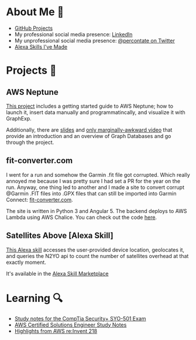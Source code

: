 # About Me :ghost:
 * [GitHub Projects](https://github.com/agussman)
 * My professional social media presence: [LinkedIn](https://www.linkedin.com/in/aaron-gussman-8612744/)
 * My unprofessional social media presence: [@percontate on Twitter](https://twitter.com/percontate)
 * [Alexa Skills I've Made](https://www.amazon.com/s?k=%40percontate&i=alexa-skills&ref=nb_sb_noss)

# Projects :hammer:

## AWS Neptune

[This project](https://github.com/agussman/coredex) includes a getting started guide to AWS Neptune; how to launch it, insert data manually and programmatincally, and visualize it with GraphExp.

Additionally, there are [slides](https://docs.google.com/presentation/d/1p1C1NOKNhbwJ3cCUqECOSXqnz-3-wlLpIjt4Ftbcc80/edit?usp=sharing) and [only marginally-awkward video](https://youtu.be/-7ukAnT51CI?t=1900) that provide an introduction and an overview of Graph Databases and go through the project.


## fit-converter.com

I went for a run and somehow the Garmin .fit file got corrupted. Which really annoyed me because I was pretty sure I had set a PR for the year on the run. Anyway, one thing led to another and I made a site to convert corrupt @Garmin .FIT files into .GPX files that can still be imported into Garmin Connect: [fit-converter.com](http://fit-converter.com).

The site is written in Python 3 and Angular 5. The backend deploys to AWS Lambda using AWS Chalice. You can check out the code [here](https://github.com/agussman/garmin-fit-fix).

## Satellites Above [Alexa Skill]

[This Alexa skill](https://github.com/agussman/satellites_above) accesses the user-provided device location, geolocates it, and queries the N2YO api to count the number of satellites overhead at that exactly moment.

It's available in the [Alexa Skill Marketplace](https://www.amazon.com/%F0%9F%8D%92-percontate-Satellites-Above/dp/B07K6M15TC/ref=sr_1_1?keywords=satellites+above&qid=1550684579&s=digital-skills&sr=1-1-catcorr)

# Learning :mag:

 * [Study notes for the CompTia Security+ SYO-501 Exam](security_plus_syo501.md)
 * [AWS Certified Solutions Engineer Study Notes](https://gist.github.com/agussman/3c61dc8dc79fcd78c56e185c556e91e7#file-aws-csa-a-notes-md)
 * [Highlights from AWS re:Invent 218](https://www.linkedin.com/pulse/aws-reinvent-2017-highlights-aaron-gussman/)
